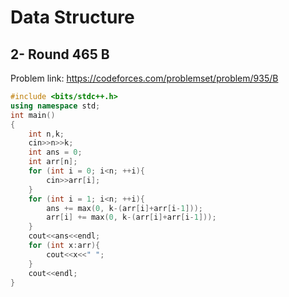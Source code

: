 # Data Structure
## 2- Round 465 B
Problem link: https://codeforces.com/problemset/problem/935/B
```cpp
#include <bits/stdc++.h>
using namespace std;
int main()
{
    int n,k;
    cin>>n>>k;
    int ans = 0;
    int arr[n];
    for (int i = 0; i<n; ++i){
        cin>>arr[i];
    }
    for (int i = 1; i<n; ++i){
        ans += max(0, k-(arr[i]+arr[i-1]));
        arr[i] += max(0, k-(arr[i]+arr[i-1]));
    }
    cout<<ans<<endl;
    for (int x:arr){
        cout<<x<<" ";
    }
    cout<<endl;
}
```
